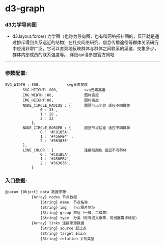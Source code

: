 # d3-graph 
### d3力学导向图
  * d3.layout.force() 力学图（也称为导向图，也有叫网络拓补图的，反正就是通过排斥得到关系远近的结构）在社交网络研究、信息传播途径等群体关系研究中应用非常广泛，它可以直观地反映群体与群体之间联系的渠道、交集多少，群体内部成员的联系强度等。
详细api请参照官方网站
------
### 参数配置:

    SVG_WIDTH : 800,            svg元素宽度
            SVG_HEIGHT: 800,            svg元素高度
            IMG_WIDTH :80,              图片宽度
            IMG_HEIGHT:80,              图片高度  
            NODE_CIRCLE_RADIUS : {      圆圈节点半径 适应不同群体
                    0 : 33 ,
                    1 : 28 ,
                    2 : 22
                },
            NODE_CIRCLE_BORDER : {      圆圈节点边距 适应不同群体
                    0 : '#C81B5A',
                    1 : '#456FB4' ,
                    2 : '#363636'
            },
            LINE_COLOR : {              连接线颜色 适应不同群体
                    0 : '#C81B5A',
                    1 : '#456FB4',
                    2 : '#363636',
                }
### 入口数据:
    @param {Object} data 数据来源
                {Array} nodes 节点数据
                    {String} name  节点名称
                    {String} img   节点图片地址
                    {String} group 群组（一级、二级等）
                    {String} type  分类（账号或文章等、可根据需求增加）
                {Array} links 连接来源数据
                    {String} source 起止点  
                    {String} target 起止点 
                    {String} relation 关系类型 

